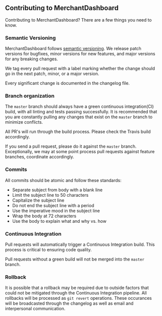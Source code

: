 ## Contributing to MerchantDashboard

Contributing to MerchantDashboard? There are a few things you need to know.

### Semantic Versioning

MerchantDashboard follows [semantic versioning](http://semver.org/). We release patch versions for bugfixes, minor versions for new features, and major versions for any breaking changes.

We tag every pull request with a label marking whether the change should go in the next patch, minor, or a major version.

Every significant change is documented in the changelog file.

### Branch organization

The `master` branch should always have a green continuous integration(CI) build, with all linting and tests passing successfully.  It is recommended that you are constantly pulling any changes that exist on the `master` branch to minimize conflicts.

All PR's will run through the build process.  Please check the Travis build accordingly.

If you send a pull request, please do it against the `master` branch.  Exceptionally, we may at some point process pull requests against feature branches, coordinate accordingly.

### Commits
All commits should be atomic and follow these standards:

-   Separate subject from body with a blank line
-   Limit the subject line to 50 characters
-   Capitalize the subject line
-   Do not end the subject line with a period
-   Use the imperative mood in the subject line
-   Wrap the body at 72 characters
-   Use the body to explain what and why vs. how

### Continuous Integration

Pull requests will automatically trigger a Continuous Integration build.  This process is critical to ensuring code quality.

Pull requests without a green build will not be merged into the `master` branch.

### Rollback

It is possible that a rollback may be required due to outside factors that could not be mitigated through the Continuous Integration pipeline.  All rollbacks will be processed as `git revert` operations.  These occurances will be broadcasted through the changelog as well as email and interpersonal communication.
